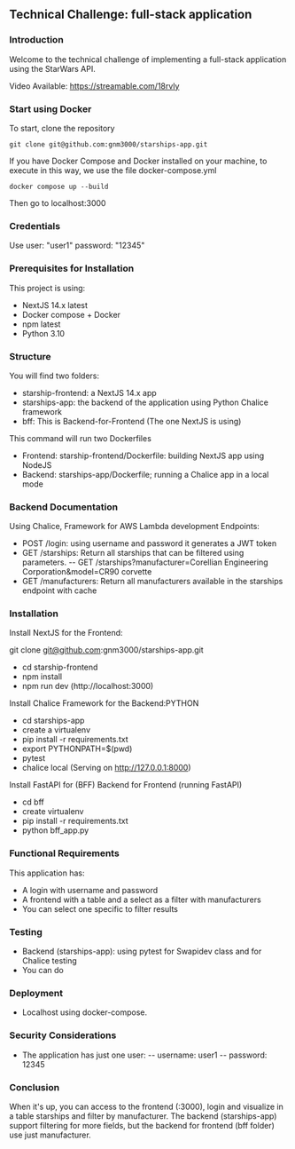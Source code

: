## Technical Challenge: full-stack application

### Introduction

Welcome to the technical challenge of implementing a full-stack application using the StarWars API. 

Video Available: https://streamable.com/18rvly


### Start using Docker 
To start, clone the repository
```
git clone git@github.com:gnm3000/starships-app.git
```

If you have Docker Compose and Docker installed on your machine, to execute in this way, we use the file docker-compose.yml


```
docker compose up --build
```
Then go to localhost:3000

### Credentials
Use user: "user1" password: "12345"



### Prerequisites for Installation

This project is using:
- NextJS 14.x latest
- Docker compose + Docker
- npm latest
- Python 3.10

### Structure

You will find two folders:
- starship-frontend:  a NextJS 14.x app
- starships-app:  the backend of the application using Python Chalice framework
- bff: This is Backend-for-Frontend (The one NextJS is using)



This command will run two Dockerfiles
- Frontend: starship-frontend/Dockerfile: building NextJS app using NodeJS
- Backend: starships-app/Dockerfile; running a Chalice app in a local mode


### Backend Documentation

Using Chalice, Framework for AWS Lambda development
Endpoints:
- POST /login: using username and password it generates a JWT token
- GET /starships: Return all starships that can be filtered using parameters.
-- GET /starships?manufacturer=Corellian Engineering Corporation&model=CR90 corvette
- GET /manufacturers: Return all manufacturers available in the starships endpoint with cache

### Installation

Install NextJS for the Frontend:

git clone git@github.com:gnm3000/starships-app.git

 - cd starship-frontend
 - npm install
 - npm run dev (http://localhost:3000)

Install Chalice Framework for the Backend:PYTHON
- cd starships-app
- create a virtualenv
- pip install -r requirements.txt
- export PYTHONPATH=$(pwd)
- pytest
- chalice local (Serving on http://127.0.0.1:8000)

Install FastAPI for (BFF) Backend for Frontend (running FastAPI)
- cd bff
- create virtualenv
- pip install -r requirements.txt
- python bff_app.py

### Functional Requirements

This application has:
- A login with username and password
- A frontend with a table and a select as a filter with manufacturers
- You can select one specific to filter results

### Testing

- Backend (starships-app): using pytest for Swapidev class and for Chalice testing
- You can do 

### Deployment
- Localhost using docker-compose.





### Security Considerations
- The application has just one user:
-- username: user1
-- password: 12345

### Conclusion

When it's up, you can access to the frontend (:3000), login and visualize in a table starships and filter by manufacturer. The backend (starships-app) support filtering for more fields, but the backend for frontend (bff folder) use just manufacturer.



